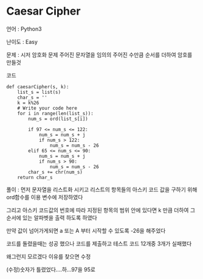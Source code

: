 Caesar Cipher
======

언어 : Python3

난이도 : Easy

문제 : 시저 암호화 문제 주어진 문자열을 임의의 주어진 수만큼 순서를 더하여 암호를 만들것

코드

<pre><code>def caesarCipher(s, k):
    list_s = list(s)
    char_s = ''
    k = k%26
    # Write your code here
    for i in range(len(list_s)):
        num_s = ord(list_s[i])
        
        if 97 <= num_s <= 122:
            num_s = num_s + j
            if num_s > 122:
                num_s = num_s - 26
        elif 65 <= num_s <= 90:
            num_s = num_s + j
            if num_s > 90:
                num_s = num_s - 26        
        char_s += chr(num_s)
    return char_s</code></pre>
    
풀이 : 먼저 문자열을 리스트화 시키고 리스트의 항목들의 아스키 코드 값을 구하기 위해 ord함수를 이용 변수에 저장하였다

그리고 아스키 코드값의 번호에 따라 지정된 항목의 범위 안에 있다면 k 만큼 더하여 그 순서에 있는 알파벳을 출력 하도록 하였다

만약 값이 넘어가게되면 a 또는 A 부터 시작할 수 있도록 -26을 해주었다

코드를 돌렸을때는 성공 했으나 코드를 제출하고 테스트 코드 12개중 3개가 실패했다

왜그런지 모르겠다 이유를 찾으면 수정

(수정)숫자가 틀렸었다....하...97을 95로 
